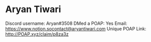 # Aryan Tiwari

Discord username: Aryan#3508
DMed a POAP: Yes
Email: https://www.notion.socontact@aryantiwari.com
Unique POAP Link: http://POAP.xyz/claim/p8za3z